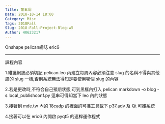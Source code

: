 ```yaml
---
Title: 第五周
Date: 2018-10-14 18:00
Category: Misc
Tags: 2018Fall
Slug: 2018-Fall-Project-Blog-w5
Author: 40623217
---
```


Onshape  pelican網誌  eric6

<!-- PELICAN_END_SUMMARY -->
----
課程內容

1.維護網誌必須切記 pelican.leo 內建立每周內容必須注意 slug 的名稱不得與其他周的 slug 一樣,否則系統無法得知是要使用哪個 slug 的內容

2.若是更改時,不符合自己預期狀態,可到黑框內打入 pelican markdown -o blog -s local_publishconf.py 這串可得知當下 leo 內的狀態

3.接著到 mde.tw 內的 18cadp 的裡面的可攜工具載下 p37.adv 及 Qt 可攜系統

4.接著可以在 eric6 內開啟 pyqt5 的連桿運作程式


